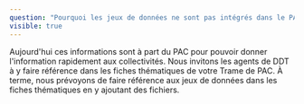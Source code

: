 ```yaml
---
question: "Pourquoi les jeux de données ne sont pas intégrés dans le PAC?"
visible: true
---
```

Aujourd'hui ces informations sont à part du PAC pour pouvoir donner l'information rapidement aux collectivités. Nous invitons les agents de DDT à y faire référence dans les fiches thématiques de votre Trame de PAC.
À terme, nous prévoyons de faire référence aux jeux de données dans les fiches thématiques en y ajoutant des fichiers. 
